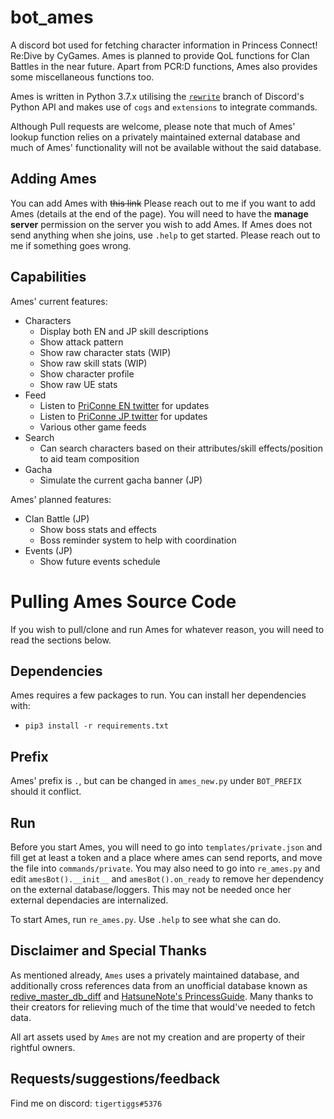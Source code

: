 # bot_ames
A discord bot used for fetching character information in Princess Connect! Re:Dive by CyGames. Ames is planned to provide QoL functions for Clan Battles in the near future. Apart from PCR:D functions, Ames also provides some miscellaneous functions too.

Ames is written in Python 3.7.x utilising the [`rewrite`](https://github.com/Rapptz/discord.py) branch of Discord's Python API and makes use of `cogs` and `extensions` to integrate commands.

Although Pull requests are welcome, please note that much of Ames' lookup function relies on a privately maintained external database and much of Ames' functionality will not be available without the said database.

## Adding Ames
You can add Ames with ~~this link~~ Please reach out to me if you want to add Ames (details at the end of the page). You will need to have the **manage server** permission on the server you wish to add Ames. If Ames does not send anything when she joins, use `.help` to get started. Please reach out to me if something goes wrong.

## Capabilities
Ames' current features:
* Characters
  * Display both EN and JP skill descriptions
  * Show attack pattern
  * Show raw character stats (WIP)
  * Show raw skill stats (WIP)
  * Show character profile
  * Show raw UE stats
* Feed
  * Listen to [PriConne EN twitter](https://twitter.com/priconne_eng) for updates
  * Listen to [PriConne JP twitter](https://twitter.com/priconne_redive) for updates
  * Various other game feeds
* Search
  * Can search characters based on their attributes/skill effects/position to aid team composition
* Gacha
  * Simulate the current gacha banner (JP)

Ames' planned features:
* Clan Battle (JP)
  * Show boss stats and effects
  * Boss reminder system to help with coordination
* Events (JP)
  * Show future events schedule

# Pulling Ames Source Code
If you wish to pull/clone and run Ames for whatever reason, you will need to read the sections below.

## Dependencies
Ames requires a few packages to run. You can install her dependencies with:
* `pip3 install -r requirements.txt`

## Prefix
Ames' prefix is `.`,  but can be changed in `ames_new.py` under `BOT_PREFIX` should it conflict.

## Run
Before you start Ames, you will need to go into `templates/private.json` and fill get at least a token and a place where ames can send reports, and move the file into `commands/private`. You may also need to go into `re_ames.py` and edit `amesBot().__init__` and `amesBot().on_ready` to remove her dependency on the external database/loggers. This may not be needed once her external dependacies are internalized.

To start Ames, run `re_ames.py`. Use `.help` to see what she can do. 

## Disclaimer and Special Thanks
As mentioned already, `Ames` uses a privately maintained database, and additionally cross references data from an unofficial database known as [redive_master_db_diff](https://github.com/esterTion/redive_master_db_diff) and [HatsuneNote's PrincessGuide](https://github.com/superk589/PrincessGuide). Many thanks to their creators for relieving much of the time that would've needed to fetch data.

All art assets used by `Ames` are not my creation and are property of their rightful owners.

## Requests/suggestions/feedback
Find me on discord: `tigertiggs#5376`
